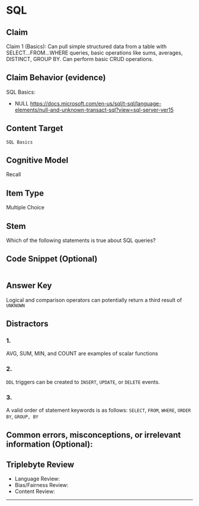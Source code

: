 # SQL

## Claim

Claim 1 (Basics): Can pull simple structured data from a table with SELECT...FROM...WHERE queries, basic operations like sums, averages, DISTINCT, GROUP BY. Can perform basic CRUD operations.

## Claim Behavior (evidence)

SQL Basics:

- NULL https://docs.microsoft.com/en-us/sql/t-sql/language-elements/null-and-unknown-transact-sql?view=sql-server-ver15

## Content Target

`SQL Basics`

## Cognitive Model

Recall

## Item Type

Multiple Choice

## Stem

Which of the following statements is true about SQL queries?

## Code Snippet (Optional)

```

```

## Answer Key

Logical and comparison operators can potentially return a third result of `UNKNOWN`

## Distractors

### 1.

AVG, SUM, MIN, and COUNT are examples of scalar functions

### 2.

`DDL` triggers can be created to `INSERT`, `UPDATE`, or `DELETE` events.

### 3.

A valid order of statement keywords is as follows: `SELECT`, `FROM`, `WHERE`, `ORDER BY`, `GROUP, BY`

## Common errors, misconceptions, or irrelevant information (Optional):

## Triplebyte Review

- Language Review:
- Bias/Fairness Review:
- Content Review:

---
